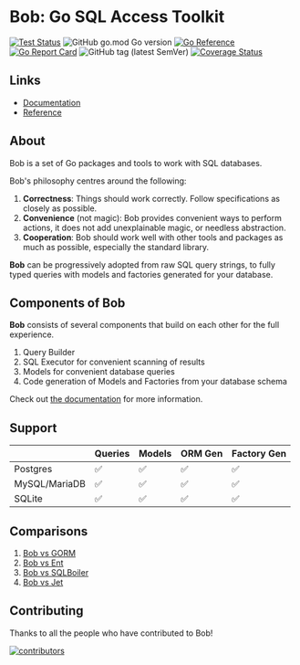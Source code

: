 # Bob: Go SQL Access Toolkit

[![Test Status](https://github.com/stephenafamo/bob/actions/workflows/test.yml/badge.svg)](https://github.com/stephenafamo/bob/actions/workflows/test.yml) ![GitHub go.mod Go version](https://img.shields.io/github/go-mod/go-version/stephenafamo/bob) [![Go Reference](https://pkg.go.dev/badge/github.com/stephenafamo/bob.svg)](https://pkg.go.dev/github.com/stephenafamo/bob) [![Go Report Card](https://goreportcard.com/badge/github.com/stephenafamo/bob)](https://goreportcard.com/report/github.com/stephenafamo/bob) ![GitHub tag (latest SemVer)](https://img.shields.io/github/v/tag/stephenafamo/bob) [![Coverage Status](https://coveralls.io/repos/github/stephenafamo/bob/badge.svg)](https://coveralls.io/github/stephenafamo/bob)

## Links

- [Documentation][docs]
- [Reference][reference]

## About

Bob is a set of Go packages and tools to work with SQL databases.

Bob's philosophy centres around the following:

1. **Correctness**: Things should work correctly. Follow specifications as closely as possible.
2. **Convenience** (not magic): Bob provides convenient ways to perform actions, it does not add unexplainable magic, or needless abstraction.
3. **Cooperation**: Bob should work well with other tools and packages as much as possible, especially the standard library.

**Bob** can be progressively adopted from raw SQL query strings, to fully typed queries with models and factories generated for your database.

## Components of Bob

**Bob** consists of several components that build on each other for the full experience.

1. Query Builder
1. SQL Executor for convenient scanning of results
1. Models for convenient database queries
1. Code generation of Models and Factories from your database schema

Check out [the documentation][docs] for more information.

## Support

|               | Queries | Models | ORM Gen | Factory Gen |
| ------------- | ------- | ------ | ------- | ----------- |
| Postgres      | ✅      | ✅     | ✅      | ✅          |
| MySQL/MariaDB | ✅      | ✅     | ✅      | ✅          |
| SQLite        | ✅      | ✅     | ✅      | ✅          |

## Comparisons

1. [Bob vs GORM](https://bob.stephenafamo.com/vs/gorm)
1. [Bob vs Ent](https://bob.stephenafamo.com/vs/ent)
1. [Bob vs SQLBoiler](https://bob.stephenafamo.com/vs/sqlboiler)
1. [Bob vs Jet](https://bob.stephenafamo.com/vs/jet)

[docs]: https://bob.stephenafamo.com/docs
[reference]: https://pkg.go.dev/github.com/stephenafamo/bob

## Contributing

Thanks to all the people who have contributed to Bob!

[![contributors](https://contributors-img.web.app/image?repo=stephenafamo/bob)](https://github.com/stephenafamo/bob/graphs/contributors)
